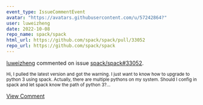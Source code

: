 ```yaml
---
event_type: IssueCommentEvent
avatar: "https://avatars.githubusercontent.com/u/57242864?"
user: luweizheng
date: 2022-10-08
repo_name: spack/spack
html_url: https://github.com/spack/spack/pull/33052
repo_url: https://github.com/spack/spack
---
```


<a href='https://github.com/luweizheng' target='_blank'>luweizheng</a> commented on issue <a href='https://github.com/spack/spack/pull/33052' target='_blank'>spack/spack#33052</a>.

<small>Hi, I pulled the latest version and got the warning. I just want to know how to upgrade to python 3 using spack. Actually, there are multiple pythons on my system. Should I config in spack and let spack know the path of python 3?...</small>

<a href='https://github.com/spack/spack/pull/33052' target='_blank'>View Comment</a>